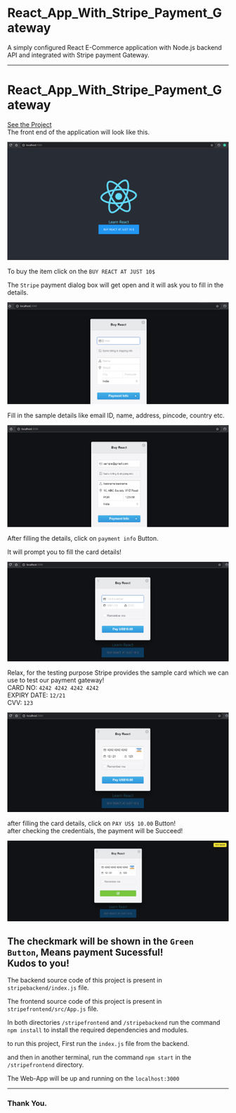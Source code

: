 # React_App_With_Stripe_Payment_Gateway

A simply configured React E-Commerce application with Node.js backend API and integrated with Stripe payment Gateway.

---

# React_App_With_Stripe_Payment_Gateway

[See the Project](https://github.com/IamVaibhavsar/React_App_With_Stripe_Payment_Gateway")
<br>
The front end of the application will look like this. <br>

![frontend](https://github.com/IamVaibhavsar/React_App_With_Stripe_Payment_Gateway/blob/master/images/frontend.png "frontend")

To buy the item click on the  `BUY REACT AT JUST 10$`<br>

The `Stripe` payment dialog box will get open and it will ask you to fill in the details.<br>

![StripeInitial](https://github.com/IamVaibhavsar/React_App_With_Stripe_Payment_Gateway/blob/master/images/StripeInitial.png "StripeInitial")

Fill in the sample details like email ID, name, address, pincode, country etc.<br>

![fillDetails](https://github.com/IamVaibhavsar/React_App_With_Stripe_Payment_Gateway/blob/master/images/fillDetails.png "fillDetails")

After filling the details, click on `payment info` Button. <br>

It will prompt you to fill the card details!<br>

![cardDetails](https://github.com/IamVaibhavsar/React_App_With_Stripe_Payment_Gateway/blob/master/images/cardDetails.png "cardDetails")

Relax, for the testing purpose Stripe provides the sample card which we can use to test our payment gateway!<br>
CARD NO: `4242 4242 4242 4242` <br>
EXPIRY DATE: `12/21` <br>
CVV: `123` <br>

![sampleDetails](https://github.com/IamVaibhavsar/React_App_With_Stripe_Payment_Gateway/blob/master/images/sampleDetails.png "sampleDetails")

after filling the card details, click on `PAY US$ 10.00` Button!<br>
after checking the credentials, the payment will be Succeed! <br>

![paymentSuccess](https://github.com/IamVaibhavsar/React_App_With_Stripe_Payment_Gateway/blob/master/images/paymentSuccess.png "paymentSuccess")

The checkmark will be shown in the `Green Button`, Means payment Sucessful!<br>
Kudos to you!<br>
---
The backend source code of this project is present in `stripebackend/index.js` file.<br>

The frontend source code of this project is present in `stripefrontend/src/App.js` file.<br>

In both directories `/stripefrontend` and  `/stripebackend` run the command `npm install` to install the required dependencies and modules.<br>

to run this project, First run the `index.js` file from the backend. <br>

and then in another terminal, run the command `npm start` in the `/stripefrontend` directory.<br>

The Web-App will be up and running on the `localhost:3000`

---
### Thank You.
